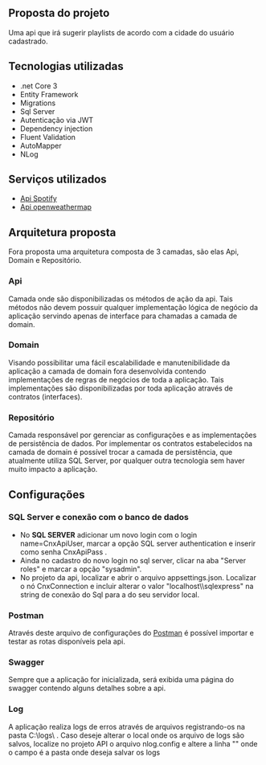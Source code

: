 <h2>Proposta do projeto</h2>
<p>Uma api que irá sugerir playlists de acordo com a cidade do usuário cadastrado.</p>

<h2>Tecnologias utilizadas</h2>
<ul>
  <li>.net Core 3</li>
  <li>Entity Framework</li>
  <li>Migrations</li>
  <li>Sql Server</li>
  <li>Autenticação via JWT</li>
  <li>Dependency injection</li>
  <li>Fluent Validation</li>
  <li>AutoMapper</li>
  <li>NLog</li>
</ul>

<h2>Serviços utilizados</h2>
<ul>
  <li><a href="https://developer.spotify.com/">Api Spotify</a></li>
  <li><a href="https://openweathermap.org/"> Api openweathermap</a></li>
</ul>

<h2>Arquitetura proposta</h2>
<p>Fora proposta uma arquitetura composta de 3 camadas, são elas Api, Domain e Repositório.</p>
<h3>Api</h3>
<p>Camada onde são disponibilizadas os métodos de ação da api. Tais métodos não devem possuir qualquer implementação lógica de negócio da aplicação servindo apenas de interface para chamadas a camada de domain.</p>
<h3>Domain</h3>
<p>Visando possibilitar uma fácil escalabilidade e manutenibilidade da aplicação a camada de domain fora desenvolvida contendo implementações de regras de negócios de toda a aplicação. Tais implementações são disponibilizadas por toda aplicação através de contratos (interfaces).</p>
<h3>Repositório</h3>
<p>Camada responsável por gerenciar as configurações e as implementações de persistência de dados. Por implementar os contratos estabelecidos na camada de domain é possível trocar a camada de persistência, que atualmente utiliza SQL Server, por qualquer outra tecnologia sem haver muito impacto a aplicação.</p>

<h2>Configurações</h2>
<h3>SQL Server e conexão com o banco de dados</h3>
<ul>
  <li>No <b>SQL SERVER</b> adicionar um novo login com o login name=CnxApiUser, marcar a opção SQL server authentication e inserir como senha CnxApiPass .</li>
<li>Ainda no cadastro do novo login no sql server, clicar na aba "Server roles" e marcar a opção "sysadmin".</li>
  <li>No projeto da api, localizar e abrir o arquivo appsettings.json. Localizar o nó CnxConnection e incluir alterar o valor "localhost\\sqlexpress" na string de conexão do Sql para a do seu servidor local.
</ul>
<h3>Postman</h3>
<p>Através deste arquivo de configurações do <a href="https://drive.google.com/file/d/1zQJgqEVK7f1aA-pVSA9jlK7Uww4akC9W/view?usp=sharing">Postman</a> é possível importar e testar as rotas disponíveis pela api.</p>

<h3>Swagger</h3>
<p>Sempre que a aplicação for inicializada, será exibida uma página do swagger contendo alguns detalhes sobre a api.</p>

<h3>Log</h3>
<p>A aplicação realiza logs de erros através de arquivos registrando-os na pasta C:\logs\ . Caso deseje alterar o local onde os arquivo de logs são salvos, localize no projeto API o arquivo nlog.config e altere a linha "<target name="logfile" xsi:type="File" fileName="<caminho-ou-pasta-desejada>" />" onde o campo <caminho-ou-pasta-desejada> é a pasta onde deseja salvar os logs</p>


